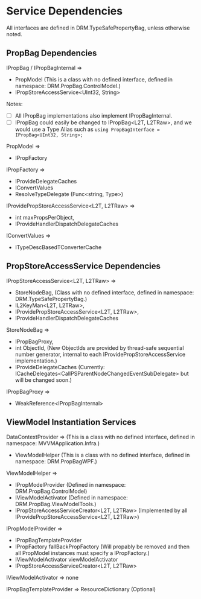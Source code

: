 # Service Dependencies

All interfaces are defined in DRM.TypeSafePropertyBag, unless otherwise noted.

## PropBag Dependencies
IPropBag / IPropBagInternal =>
- PropModel (This is a class with no defined interface, defined in namespace: DRM.PropBag.ControlModel.)
- IPropStoreAccessService<UInt32, String>

Notes:

- [ ] All IPropBag implementations also implement IPropBagInternal.
- [ ] IPropBag could easily be changed to IPropBag<L2T, L2TRaw>, and we would use a Type Alias such as  ``` using PropBagInterface = IPropBag<UInt32, String>; ```

PropModel =>
- IPropFactory

IPropFactory =>
- IProvideDelegateCaches
- IConvertValues
- ResolveTypeDelegate (Func<string, Type>)


IProvidePropStoreAccessService<L2T, L2TRaw> =>
- int maxPropsPerObject,
- IProvideHandlerDispatchDelegateCaches
 
IConvertValues =>
- ITypeDescBasedTConverterCache


## PropStoreAccessService Dependencies
IPropStoreAccessService<L2T, L2TRaw> =>
- StoreNodeBag,   (Class with no defined interface, defined in namespace: DRM.TypeSafePropertyBag.)
- IL2KeyMan<L2T, L2TRaw>, 
- IProvidePropStoreAccessService<L2T, L2TRaw>,
- IProvideHandlerDispatchDelegateCaches

StoreNodeBag =>
- IPropBagProxy, 
- int ObjectId,  (New ObjectIds are provided by thread-safe sequential number generator, internal to each IProvidePropStoreAccessService implementation.)
- IProvideDelegateCaches (Currently: ICacheDelegates&lt;CallPSParentNodeChangedEventSubDelegate&gt; but will be changed soon.)

IPropBagProxy =>
- WeakReference&lt;IPropBagInternal&gt;


## ViewModel Instantiation Services

DataContextProvider => (This is a class with no defined interface, defined in namespace: MVVMApplication.Infra.)
- ViewModelHelper (This is a class with no defined interface, defined in namespace: DRM.PropBagWPF.)

ViewModelHelper => 
- IPropModelProvider (Defined in namespace: DRM.PropBag.ControlModel)
- IViewModelActivator (Defined in namespace: DRM.PropBag.ViewModelTools.)
- IPropStoreAccessServiceCreator<L2T, L2TRaw> (Implemented by all IProvidePropStoreAccessService<L2T, L2TRaw>)

IPropModelProvider =>
- IPropBagTemplateProvider
- IPropFactory fallBackPropFactory (Will propably be removed and then all PropModel instances must specify a IPropFactory.)
- IViewModelActivator viewModelActivator
- IPropStoreAccessServiceCreator<L2T, L2TRaw>

IViewModelActivator => none

IPropBagTemplateProvider => ResourceDictionary (Optional)












